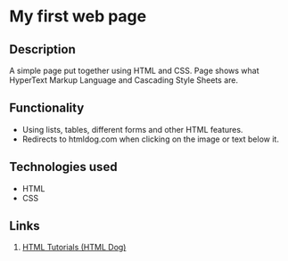 # My first web page

## Description

A simple page put together using HTML and CSS.
Page shows what HyperText Markup Language and Cascading Style Sheets are.

## Functionality

- Using lists, tables, different forms and other HTML features.
- Redirects to htmldog.com when clicking on the image or text below it.

## Technologies used

- HTML
- CSS

## Links

1. [HTML Tutorials (HTML Dog)](https://www.htmldog.com)
